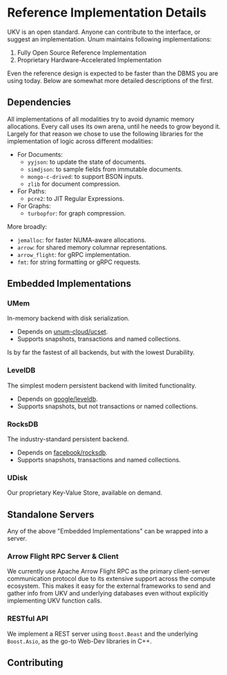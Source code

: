 # Reference Implementation Details

UKV is an open standard.
Anyone can contribute to the interface, or suggest an implementation.
Unum maintains following implementations:

1. Fully Open Source Reference Implementation
2. Proprietary Hardware-Accelerated Implementation

Even the reference design is expected to be faster than the DBMS you are using today.
Below are somewhat more detailed descriptions of the first.

## Dependencies

All implementations of all modalities try to avoid dynamic memory allocations.
Every call uses its own arena, until he needs to grow beyond it.
Largely for that reason we chose to use the following libraries for the implementation of logic across different modalities:

* For Documents:
  * `yyjson`: to update the state of documents.
  * `simdjson`: to sample fields from immutable documents.
  * `mongo-c-drived`: to support BSON inputs.
  * `zlib` for document compression.
* For Paths:
  * `pcre2`: to JIT Regular Expressions.
* For Graphs:
  * `turbopfor`: for graph compression.

More broadly:

* `jemalloc`: for faster NUMA-aware allocations.
* `arrow`: for shared memory columnar representations.
* `arrow_flight`: for gRPC implementation.
* `fmt`: for string formatting or gRPC requests.

## Embedded Implementations

### UMem

In-memory backend with disk serialization.

* Depends on [unum-cloud/ucset](github.com/unum-cloud/ucset).
* Supports snapshots, transactions and named collections.

Is by far the fastest of all backends, but with the lowest Durability.

### LevelDB

The simplest modern persistent backend with limited functionality.

* Depends on [google/leveldb](github.com/google/leveldb).
* Supports snapshots, but not transactions or named collections.

### RocksDB

The industry-standard persistent backend.

* Depends on [facebook/rocksdb](github.com/facebook/rocksdb).
* Supports snapshots, transactions and named collections.

### UDisk

Our proprietary Key-Value Store, available on demand.

## Standalone Servers

Any of the above "Embedded Implementations" can be wrapped into a server.

### Arrow Flight RPC Server & Client

We currently use Apache Arrow Flight RPC as the primary client-server communication protocol due to its extensive support across the compute ecosystem.
This makes it easy for the external frameworks to send and gather info from UKV and underlying databases even without explicitly implementing UKV function calls.

### RESTful API

We implement a REST server using `Boost.Beast` and the underlying `Boost.Asio`, as the go-to Web-Dev libraries in C++.
## Contributing
